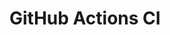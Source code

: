 # GitHub Actions CI







































































































































